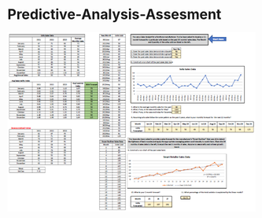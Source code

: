 # Predictive-Analysis-Assesment
![image](https://github.com/MaithiliBhakare/Predictive-Analysis-Assesment/blob/d1477a962c921bfd1ab3c7a1b138c08d10253ce7/Predictive%20Analytics%20Assesment.png)
